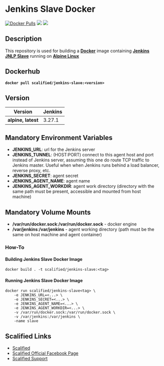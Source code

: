 # Jenkins Slave Docker

[![Docker Pulls](https://img.shields.io/docker/pulls/scalified/jenkins-slave.svg)](https://hub.docker.com/r/scalified/jenkins-slave)
[![](https://images.microbadger.com/badges/image/scalified/jenkins-slave.svg)](https://microbadger.com/images/scalified/jenkins-slave)
[![](https://images.microbadger.com/badges/version/scalified/jenkins-slave.svg)](https://microbadger.com/images/scalified/jenkins-slave)

## Description

This repository is used for building a [**Docker**](https://www.docker.com) image containing [**Jenkins JNLP Slave**](https://hub.docker.com/r/jenkins/jnlp-slave/) running on [**Alpine Linux**](https://alpinelinux.org/)

## Dockerhub

**`docker pull scalified/jenkins-slave:<version>`**

## Version

| Version                        | Jenkins   |
|--------------------------------|-----------|
| **alpine, latest**             | 3.27.1    |

## Mandatory Environment Variables

* **JENKINS_URL**: url for the Jenkins server
* **JENKINS_TUNNEL**: (HOST:PORT) connect to this agent host and port instead of Jenkins server, assuming this one do route TCP traffic to Jenkins master. Useful when when Jenkins runs behind a load balancer, reverse proxy, etc.
* **JENKINS_SECRET**: agent secret
* **JENKINS_AGENT_NAME**: agent name
* **JENKINS_AGENT_WORKDIR**: agent work directory (directory with the same path must be present, accessible and mounted from host machine)

## Mandatory Volume Mounts

* **/var/run/docker.sock**:**/var/run/docker.sock** - docker engine
* **/var/jenkins**:**/var/jenkins** - agent working directory (path must be the same on host machine and agent container)

### How-To

#### Building Jenkins Slave Docker Image

`docker build . -t scalified/jenkins-slave:<tag>`

#### Running Jenkins Slave Docker Image

```
docker run scalified/jenkins-slave<tag> \
	-e JENKINS_URL=<...> \
	-e JENKINS_SECRET=<...> \
	-e JENKINS_AGENT_NAME=<...> \
	-e JENKINS_AGENT_WORKDIR=<...> \
	-v /var/run/docker.sock:/var/run/docker.sock \
	-v /var/jenkins:/var/jenkins \
	-name slave
```

## Scalified Links

* [Scalified](http://www.scalified.com)
* [Scalified Official Facebook Page](https://www.facebook.com/scalified)
* <a href="mailto:info@scalified.com?subject=[Scalified Jenkins Slave Docker Image]: Proposals And Suggestions">Scalified Support</a>


